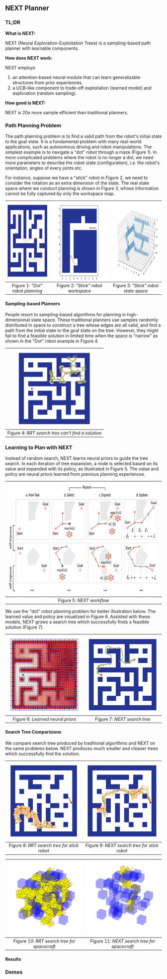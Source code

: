 ## NEXT Planner

### TL;DR

**What is NEXT:**

NEXT (Neural Exploration-Exploitation Trees) is a sampling-based path planner with learnable components.

**How does NEXT work:**

NEXT employs
1. an attention-based neural module that can learn generalizable structures from prior experiences.
2. a UCB-like component to trade-off exploitation (learned model) and exploration (random sampling).

**How good is NEXT:**

NEXT is 20x more sample efficient than traditional planners.


<!-- NEXT is a meta path planning algorithm which exploits a novel attention-based neural module that can learn generalizable structures from prior experiences to drastically reduce the sample requirement for solving new path planning problems. -->


### Path Planning Problem

The path planning problem is to find a valid path from the robot's initial state to the goal state. It is a fundamental problem with many real-world applications, such as autonomous driving and robot manipulations. The simplest example is to navigate a "dot" robot through a maze (Figure 1). In more complicated problems where the robot is no longer a dot, we need more parameters to describe the robot state (configuration), i.e. the robot's orientation, angles of every joints etc.

For instance, suppose we have a "stick" robot in Figure 2, we need to consider the rotation as an extra dimension of the state. The real state space where we conduct planning is shown in Figure 3, whose information cannot be fully captured by only the workspace map.

| <img width="230" height="230" src="./figures/2d_path.png"> | <img width="335" height="250" src="./figures/Example_workspace.png"> | <img width="310" height="250" src="./figures/Example_configspace.png"> | 
|:--:|:--:|:--:|
| Figure 1: *"Dot" robot planning* | Figure 2: *"Stick" robot workspace* | Figure 3: *"Stick" robot state space* |

#### Sampling-based Planners

People resort to sampling-based algorithms for planning in high-dimensional state space. These traditional planners use samples randomly distributed in space to construct a tree whose edges are all valid, and find a path from the initial state to the goal state on the tree. However, they might fail to find a feasible solution in limited time when the space is "narrow" as shown in the "Dot" robot example in Figure 4. 


| <img width="250" height="250" src="./figures/Example1_RRT.png"> | 
|:--:| 
| Figure 4: *RRT search tree can't find a solution* |


### Learning to Plan with NEXT

Instead of random search, NEXT learns neural priors to guide the tree search. In each iteration of tree expansion, a node is selected based on its value and expanded with its policy, as illustrated in Figure 5. The value and policy are neural priors learned from previous planning experiences. 

| <img width="750" height="360" src="./figures/illustration_v4.png"> | 
|:--:| 
| Figure 5: *NEXT workflow* |

We use the "dot" robot planning problem for better illustration below. The learned value and policy are visualized in Figure 6. Assisted with these models, NEXT grows a search tree which successfully finds a feasible solution (Figure 7).

| <img width="250" height="250" src="./figures/Example1_V_PI.png"> | <img width="250" height="250" src="./figures/Example1_NEXT.png"> |
|:--:|:--:|
|Figure 6: *Learned neural priors*|Figure 7: *NEXT search tree*|


#### Search Tree Comparisions

We compare search tree produced by traditional algorithms and NEXT on the same problems below. NEXT produces much smaller and cleaner trees which successfully find the solution.

| <img width="250" height="250" src="./figures/3D_Example2_RRT.png"> | <img width="250" height="250" src="./figures/3D_Example2_NEXT.png"> |
|:--:|:--:|
| Figure 8: *RRT search tree for stick robot* | Figure 9: *NEXT search tree for stick robot* |

| <img width="320" height="240" src="./figures/7d_search_tree_rrts.png"> | <img width="320" height="240" src="./figures/7d_search_tree_NEXT.png"> |
|:--:|:--:|
| Figure 10: *RRT search tree for spacecraft* | Figure 11: *NEXT search tree for spacecraft* |

#### Results



### Demos




<!--
## Welcome to GitHub Pages

You can use the [editor on GitHub](https://github.com/binghong-ml/NEXT-planner/edit/master/index.md) to maintain and preview the content for your website in Markdown files.

Whenever you commit to this repository, GitHub Pages will run [Jekyll](https://jekyllrb.com/) to rebuild the pages in your site, from the content in your Markdown files.

### Markdown

Markdown is a lightweight and easy-to-use syntax for styling your writing. It includes conventions for

```markdown
Syntax highlighted code block

# Header 1
## Header 2
### Header 3

- Bulleted
- List

1. Numbered
2. List

**Bold** and _Italic_ and `Code` text

[Link](url) and ![Image](src)
```

For more details see [GitHub Flavored Markdown](https://guides.github.com/features/mastering-markdown/).

### Jekyll Themes

Your Pages site will use the layout and styles from the Jekyll theme you have selected in your [repository settings](https://github.com/binghong-ml/NEXT-planner/settings). The name of this theme is saved in the Jekyll `_config.yml` configuration file.

### Support or Contact

Having trouble with Pages? Check out our [documentation](https://help.github.com/categories/github-pages-basics/) or [contact support](https://github.com/contact) and we’ll help you sort it out.
-->